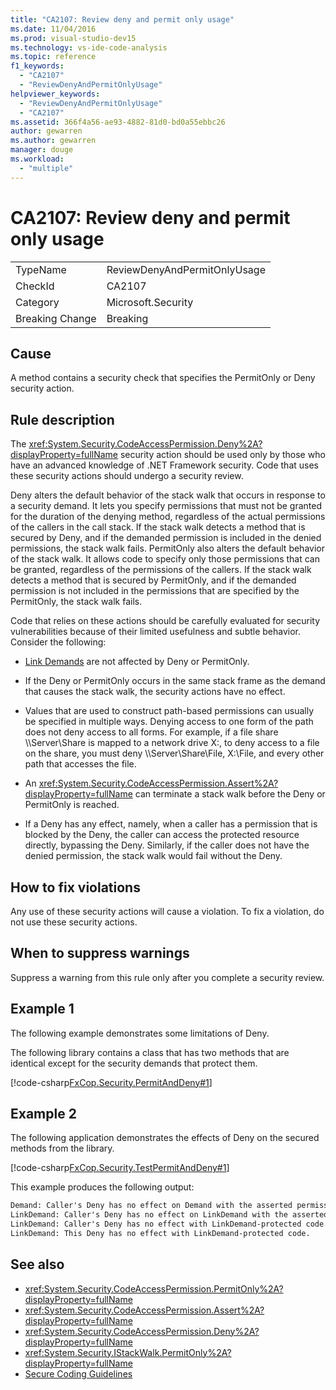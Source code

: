 ```yaml
---
title: "CA2107: Review deny and permit only usage"
ms.date: 11/04/2016
ms.prod: visual-studio-dev15
ms.technology: vs-ide-code-analysis
ms.topic: reference
f1_keywords:
  - "CA2107"
  - "ReviewDenyAndPermitOnlyUsage"
helpviewer_keywords:
  - "ReviewDenyAndPermitOnlyUsage"
  - "CA2107"
ms.assetid: 366f4a56-ae93-4882-81d0-bd0a55ebbc26
author: gewarren
ms.author: gewarren
manager: douge
ms.workload:
  - "multiple"
---
```

# CA2107: Review deny and permit only usage

|||
|-|-|
|TypeName|ReviewDenyAndPermitOnlyUsage|
|CheckId|CA2107|
|Category|Microsoft.Security|
|Breaking Change|Breaking|

## Cause
 A method contains a security check that specifies the PermitOnly or Deny security action.

## Rule description
 The <xref:System.Security.CodeAccessPermission.Deny%2A?displayProperty=fullName> security action should be used only by those who have an advanced knowledge of .NET Framework security. Code that uses these security actions should undergo a security review.

 Deny alters the default behavior of the stack walk that occurs in response to a security demand. It lets you specify permissions that must not be granted for the duration of the denying method, regardless of the actual permissions of the callers in the call stack. If the stack walk detects a method that is secured by Deny, and if the demanded permission is included in the denied permissions, the stack walk fails. PermitOnly also alters the default behavior of the stack walk. It allows code to specify only those permissions that can be granted, regardless of the permissions of the callers. If the stack walk detects a method that is secured by PermitOnly, and if the demanded permission is not included in the permissions that are specified by the PermitOnly, the stack walk fails.

 Code that relies on these actions should be carefully evaluated for security vulnerabilities because of their limited usefulness and subtle behavior. Consider the following:

- [Link Demands](/dotnet/framework/misc/link-demands) are not affected by Deny or PermitOnly.

- If the Deny or PermitOnly occurs in the same stack frame as the demand that causes the stack walk, the security actions have no effect.

- Values that are used to construct path-based permissions can usually be specified in multiple ways. Denying access to one form of the path does not deny access to all forms. For example, if a file share \\\Server\Share is mapped to a network drive X:, to deny access to a file on the share, you must deny \\\Server\Share\File, X:\File, and every other path that accesses the file.

- An <xref:System.Security.CodeAccessPermission.Assert%2A?displayProperty=fullName> can terminate a stack walk before the Deny or PermitOnly is reached.

- If a Deny has any effect, namely, when a caller has a permission that is blocked by the Deny, the caller can access the protected resource directly, bypassing the Deny. Similarly, if the caller does not have the denied permission, the stack walk would fail without the Deny.

## How to fix violations
 Any use of these security actions will cause a violation. To fix a violation, do not use these security actions.

## When to suppress warnings
 Suppress a warning from this rule only after you complete a security review.

## Example 1
 The following example demonstrates some limitations of Deny.

 The following library contains a class that has two methods that are identical except for the security demands that protect them.

 [!code-csharp[FxCop.Security.PermitAndDeny#1](../code-quality/codesnippet/CSharp/ca2107-review-deny-and-permit-only-usage_1.cs)]

## Example 2
 The following application demonstrates the effects of Deny on the secured methods from the library.

 [!code-csharp[FxCop.Security.TestPermitAndDeny#1](../code-quality/codesnippet/CSharp/ca2107-review-deny-and-permit-only-usage_2.cs)]

This example produces the following output:

```txt
Demand: Caller's Deny has no effect on Demand with the asserted permission.
LinkDemand: Caller's Deny has no effect on LinkDemand with the asserted permission.
LinkDemand: Caller's Deny has no effect with LinkDemand-protected code.
LinkDemand: This Deny has no effect with LinkDemand-protected code.
```

## See also

- <xref:System.Security.CodeAccessPermission.PermitOnly%2A?displayProperty=fullName>
- <xref:System.Security.CodeAccessPermission.Assert%2A?displayProperty=fullName>
- <xref:System.Security.CodeAccessPermission.Deny%2A?displayProperty=fullName>
- <xref:System.Security.IStackWalk.PermitOnly%2A?displayProperty=fullName>
- [Secure Coding Guidelines](/dotnet/standard/security/secure-coding-guidelines)